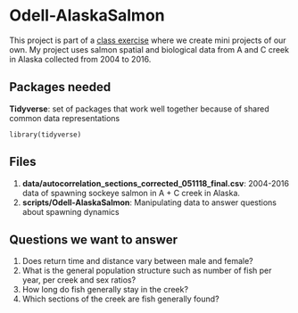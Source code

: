 # Odell-AlaskaSalmon

This project is part of a [class exercise](https://sr320.github.io/course-fish497-2018/assignments/mini-project/) where we create mini projects of our own. My project uses salmon spatial and biological data from A and C creek in Alaska collected from 2004 to 2016. 

## Packages needed

**Tidyverse**: set of packages that work well together because of shared common data representations

```
library(tidyverse)
```

## Files 

1. **data/autocorrelation_sections_corrected_051118_final.csv**: 2004-2016 data of spawning sockeye salmon in A + C creek in Alaska.
2. **scripts/Odell-AlaskaSalmon**: Manipulating data to answer questions about spawning dynamics

## Questions we want to answer

1. Does return time and distance vary between male and female? 
2. What is the general population structure such as number of fish per year, per creek and sex ratios?
3. How long do fish generally stay in the creek?
4. Which sections of the creek are fish generally found?

